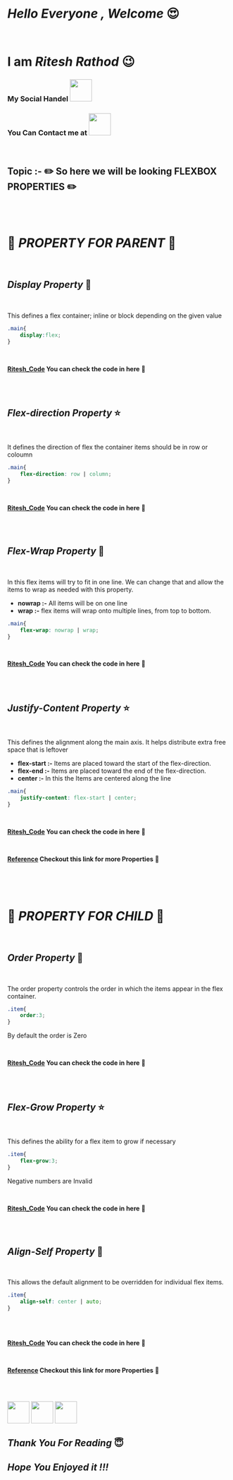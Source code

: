 # ***Hello Everyone , Welcome*** :heart_eyes:

<br>

# **I am ***Ritesh Rathod***** :wink:
### My Social Handel <a href="https://www.linkedin.com/in/ritesh-rathod-26054a183/" target="_blank"><img src="https://icons8.com/vue-static/landings/animated-icons-new/icons/color/linkedin-circled-shake/linkedin-circled-shake_192.gif" height="50px" width="50px" ></a>

### You Can Contact me at <a href="mailto:rnrathod16@gmail.com" target="_blank"><img src="https://icons8.com/vue-static/landings/animated-icons-new/icons/color/open-letter/open-letter.gif" height="50px" width="50px"></a>

<br>

## Topic :- :pencil2: So here we will be looking **FLEXBOX PROPERTIES** :pencil2:

<br>

<br>

# :wrench: ***PROPERTY FOR PARENT*** :wrench:
<br>

## *Display Property* :hammer:

<br>

This defines a flex container; inline or block depending on the given value

```css
.main{
    display:flex;
}
```
<br>


**[Ritesh_Code](Code/Ritesh_WD_Properties_Code.md)
You can check the code in here** :link:


<br> 

<br>

## *Flex-direction Property* :star:

<br>

It defines the direction of flex the container items should be in row or coloumn

```css
.main{
    flex-direction: row | column;
}
```
<br>

**[Ritesh_Code](Code/Ritesh_WD_Properties_Code.md)
You can check the code in here** :link:

<br>

<br>

## *Flex-Wrap Property* :hammer:

<br>

In this flex items will try to fit in one line. We can change that and allow the items to wrap as needed with this property.

- **nowrap :-** All items will be on one line
- **wrap :-**  flex items will wrap onto multiple lines, from top to bottom.

```css
.main{
    flex-wrap: nowrap | wrap;
}
```
<br>

**[Ritesh_Code](Code/Ritesh_WD_Properties_Code.md)
You can check the code in here** :link:

<br>

<br>

## *Justify-Content Property* :star:

<br>

This defines the alignment along the main axis. It helps distribute extra free space that is leftover 

- **flex-start :-** Items are placed toward the start of the flex-direction.
- **flex-end :-** Items are placed toward the end of the flex-direction.
- **center :-** In this the Items are centered along the line

```css
.main{
    justify-content: flex-start | center;
}
```
<br>

**[Ritesh_Code](Code/Ritesh_WD_Properties_Code.md)
You can check the code in here** :link:

<br>


**[Reference](https://css-tricks.com/snippets/css/a-guide-to-flexbox/) Checkout this link for more Properties** :link:

<br>

<br>

<br>


# :wrench: ***PROPERTY FOR CHILD*** :wrench:

<br>


## *Order Property* :hammer:

<br>


The order property controls the order in which the items appear in the flex container.

```css
.item{
    order:3;
}
```
By default the order is Zero

<br>


**[Ritesh_Code](Code/Ritesh_WD_Properties_Code.md)
You can check the code in here** :link:

<br>

<br>


## *Flex-Grow Property* :star:

<br>


This defines the ability for a flex item to grow if necessary

```css
.item{
    flex-grow:3;
}
```
Negative numbers are Invalid

<br>


**[Ritesh_Code](Code/Ritesh_WD_Properties_Code.md)
You can check the code in here** :link:

<br>

<br>

## *Align-Self Property* :hammer:

<br>


This allows the default alignment to be overridden for individual flex items.

```css
.item{
    align-self: center | auto;
}
```

<br>

<br>

**[Ritesh_Code](Code/Ritesh_WD_Properties_Code.md)
You can check the code in here** :link:

<br>


**[Reference](https://css-tricks.com/snippets/css/a-guide-to-flexbox/) Checkout this link for more Properties** :link:

<br>

<br>


<a href="https://www.linkedin.com/in/ritesh-rathod-26054a183/" target="_blank"><img src="https://icons8.com/vue-static/landings/animated-icons-new/icons/color/linkedin-circled-shake/linkedin-circled-shake_192.gif" height="50px" width="50px"></a>
<a href="mailto:rnrathod16@gmail.com" target="_blank"><img src="https://icons8.com/vue-static/landings/animated-icons-new/icons/color/open-letter/open-letter.gif" height="50px" width="50px"></a>
<a href="https://github.com/rnrathod16"><img src="https://media.giphy.com/media/du3J3cXyzhj75IOgvA/giphy.gif" height="50px" width="50px"></a>

## ***Thank You For Reading*** :innocent:
## ***Hope You Enjoyed it !!!***

